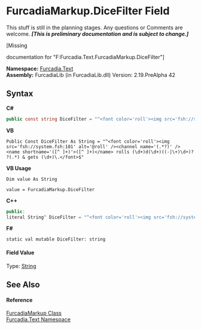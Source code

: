 # FurcadiaMarkup.DiceFilter Field
This stuff is still in the planning stages. Any questions or Comments are welcome. _**\[This is preliminary documentation and is subject to change.\]**_

\[Missing <summary> documentation for "F:Furcadia.Text.FurcadiaMarkup.DiceFilter"\]

**Namespace:**&nbsp;<a href="N_Furcadia_Text">Furcadia.Text</a><br />**Assembly:**&nbsp;FurcadiaLib (in FurcadiaLib.dll) Version: 2.19.PreAlpha 42

## Syntax

**C#**<br />
``` C#
public const string DiceFilter = "^<font color='roll'><img src='fsh://system.fsh:101' alt='@roll' /><channel name='(.*?)' /> <name shortname='([^ ]+)'>([^ ]+)</name> rolls (\d+)d(\d+)((-|\+)\d+)? ?(.*) & gets (\d+)\.</font>$"
```

**VB**<br />
``` VB
Public Const DiceFilter As String = "^<font color='roll'><img src='fsh://system.fsh:101' alt='@roll' /><channel name='(.*?)' /> <name shortname='([^ ]+)'>([^ ]+)</name> rolls (\d+)d(\d+)((-|\+)\d+)? ?(.*) & gets (\d+)\.</font>$"
```

**VB Usage**<br />
``` VB Usage
Dim value As String

value = FurcadiaMarkup.DiceFilter

```

**C++**<br />
``` C++
public:
literal String^ DiceFilter = "^<font color='roll'><img src='fsh://system.fsh:101' alt='@roll' /><channel name='(.*?)' /> <name shortname='([^ ]+)'>([^ ]+)</name> rolls (\d+)d(\d+)((-|\+)\d+)? ?(.*) & gets (\d+)\.</font>$"
```

**F#**<br />
``` F#
static val mutable DiceFilter: string
```


#### Field Value
Type: <a href="http://msdn2.microsoft.com/en-us/library/s1wwdcbf" target="_blank">String</a>

## See Also


#### Reference
<a href="T_Furcadia_Text_FurcadiaMarkup">FurcadiaMarkup Class</a><br /><a href="N_Furcadia_Text">Furcadia.Text Namespace</a><br />